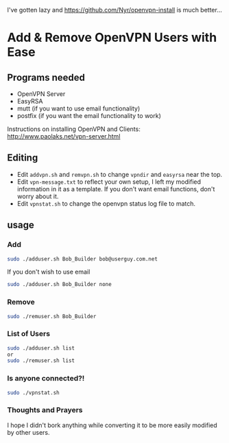 I've gotten lazy and https://github.com/Nyr/openvpn-install is much better...

# Add &amp; Remove OpenVPN Users with Ease

## Programs needed
- OpenVPN Server
- EasyRSA
- mutt (if you want to use email functionality)
- postfix (if you want the email functionality to work)

Instructions on installing OpenVPN and Clients: http://www.paolaks.net/vpn-server.html

## Editing
- Edit `addvpn.sh` and `remvpn.sh` to change `vpndir` and `easyrsa` near the top.
- Edit `vpn-message.txt` to reflect your own setup, I left my modified information in it as a template. If you don't want email functions, don't worry about it.
- Edit `vpnstat.sh` to change the openvpn status log file to match.

## usage
### Add
~~~bash
sudo ./adduser.sh Bob_Builder bob@userguy.com.net
~~~
If you don't wish to use email
~~~bash
sudo ./adduser.sh Bob_Builder none
~~~

### Remove
~~~bash
sudo ./remuser.sh Bob_Builder
~~~

### List of Users
~~~bash
sudo ./adduser.sh list
or
sudo ./remuser.sh list
~~~
### Is anyone connected?!
~~~bash
sudo ./vpnstat.sh
~~~

### Thoughts and Prayers
I hope I didn't bork anything while converting it to be more easily modified by other users.
